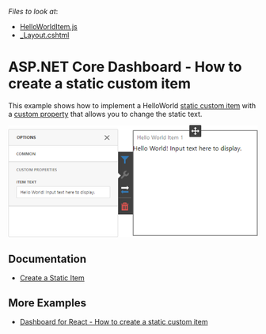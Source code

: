 <!-- default file list -->

*Files to look at*:

* [HelloWorldItem.js](CS/HelloWorldCustomItem/wwwroot/js/HelloWorldItem.js)
* [_Layout.cshtml](CS/HelloWorldCustomItem/Pages/_Layout.cshtml)

<!-- default file list end -->

# ASP.NET Core Dashboard - How to create a static custom item

This example shows how to implement a HelloWorld [static custom item](https://docs.devexpress.com/Dashboard/119836/web-dashboard/ui-elements-and-customization/create-a-custom-item/create-a-static-item) with a [custom property](https://docs.devexpress.com/Dashboard/401702/web-dashboard/client-side-customization/custom-properties) that allows you to change the static text.

![](images/hello-world-item.png)


## Documentation

* [Create a Static Item](https://docs.devexpress.com/Dashboard/119836/web-dashboard/ui-elements-and-customization/create-a-custom-item/create-a-static-item)

## More Examples

* [Dashboard for React - How to create a static custom item](https://github.com/DevExpress-Examples/dashboard-react-app-hello-world-custom-item)
